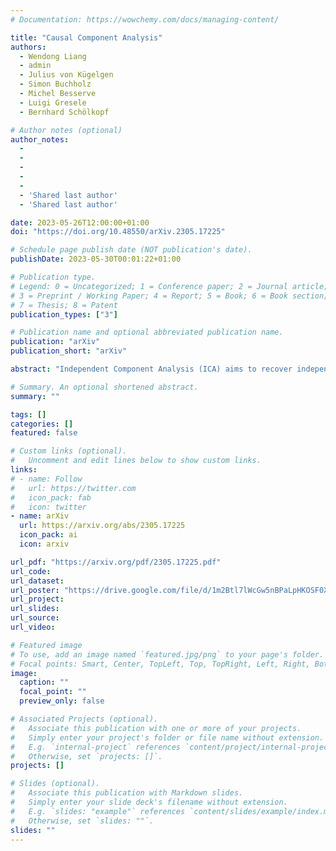 ```yaml
---
# Documentation: https://wowchemy.com/docs/managing-content/

title: "Causal Component Analysis"
authors: 
  - Wendong Liang
  - admin
  - Julius von Kügelgen
  - Simon Buchholz
  - Michel Besserve
  - Luigi Gresele
  - Bernhard Schölkopf

# Author notes (optional)
author_notes:
  - 
  - 
  - 
  - 
  - 
  - 'Shared last author'
  - 'Shared last author'

date: 2023-05-26T12:00:00+01:00
doi: "https://doi.org/10.48550/arXiv.2305.17225"

# Schedule page publish date (NOT publication's date).
publishDate: 2023-05-30T00:01:22+01:00

# Publication type.
# Legend: 0 = Uncategorized; 1 = Conference paper; 2 = Journal article;
# 3 = Preprint / Working Paper; 4 = Report; 5 = Book; 6 = Book section;
# 7 = Thesis; 8 = Patent
publication_types: ["3"]

# Publication name and optional abbreviated publication name.
publication: "arXiv"
publication_short: "arXiv"

abstract: "Independent Component Analysis (ICA) aims to recover independent latent variables from observed mixtures thereof. Causal Representation Learning (CRL) aims instead to infer causally related (thus often statistically dependent) latent variables, together with the unknown graph encoding their causal relationships. We introduce an intermediate problem termed Causal Component Analysis (CauCA). CauCA can be viewed as a generalization of ICA, modelling the causal dependence among the latent components, and as a special case of CRL. In contrast to CRL, it presupposes knowledge of the causal graph, focusing solely on learning the unmixing function and the causal mechanisms. Any impossibility results regarding the recovery of the ground truth in CauCA also apply for CRL, while possibility results may serve as a stepping stone for extensions to CRL. We characterize CauCA identifiability from multiple datasets generated through different types of interventions on the latent causal variables. As a corollary, this interventional perspective also leads to new identifiability results for nonlinear ICA - a special case of CauCA with an empty graph - requiring strictly fewer datasets than previous results. We introduce a likelihood-based approach using normalizing flows to estimate both the unmixing function and the causal mechanisms, and demonstrate its effectiveness through extensive synthetic experiments in the CauCA and ICA setting."

# Summary. An optional shortened abstract.
summary: ""

tags: []
categories: []
featured: false

# Custom links (optional).
#   Uncomment and edit lines below to show custom links.
links:
# - name: Follow
#   url: https://twitter.com
#   icon_pack: fab
#   icon: twitter
- name: arXiv
  url: https://arxiv.org/abs/2305.17225
  icon_pack: ai
  icon: arxiv

url_pdf: "https://arxiv.org/pdf/2305.17225.pdf"
url_code:
url_dataset:
url_poster: "https://drive.google.com/file/d/1m2Btl7lWcGw5nBPaLpHKOSF0XQZJT_D9/view?usp=drive_link"
url_project:
url_slides:
url_source:
url_video:

# Featured image
# To use, add an image named `featured.jpg/png` to your page's folder. 
# Focal points: Smart, Center, TopLeft, Top, TopRight, Left, Right, BottomLeft, Bottom, BottomRight.
image:
  caption: ""
  focal_point: ""
  preview_only: false

# Associated Projects (optional).
#   Associate this publication with one or more of your projects.
#   Simply enter your project's folder or file name without extension.
#   E.g. `internal-project` references `content/project/internal-project/index.md`.
#   Otherwise, set `projects: []`.
projects: []

# Slides (optional).
#   Associate this publication with Markdown slides.
#   Simply enter your slide deck's filename without extension.
#   E.g. `slides: "example"` references `content/slides/example/index.md`.
#   Otherwise, set `slides: ""`.
slides: ""
---
```

